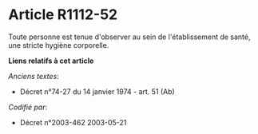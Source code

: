 # Article R1112-52

Toute personne est tenue d'observer au sein de l'établissement de santé, une stricte hygiène corporelle.

**Liens relatifs à cet article**

_Anciens textes_:

  - Décret n°74-27 du 14 janvier 1974 - art. 51 (Ab)

_Codifié par_:

  - Décret n°2003-462 2003-05-21
